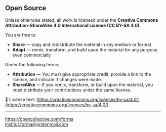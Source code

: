 ## Open Source

Unless otherwise stated, all work is licensed under the **Creative Commons Attribution-ShareAlike 4.0 International License (CC BY-SA 4.0)**.

You are free to:

- **Share** — copy and redistribute the material in any medium or format
- **Adapt** — remix, transform, and build upon the material for any purpose, even commercially

Under the following terms:

- **Attribution** — You must give appropriate credit, provide a link to the license, and indicate if changes were made.
- **ShareAlike** — If you remix, transform, or build upon the material, you must distribute your contributions under the same license.

📄 License text: [https://creativecommons.org/licenses/by-sa/4.0/](https://creativecommons.org/licenses/by-sa/4.0/)



---  
https://opencollective.com/forma  
<a href="&#109;&#97;&#105;&#108;&#116;&#111;&#58;&#105;&#110;&#115;&#116;&#105;&#116;&#117;&#116;&#46;&#102;&#111;&#114;&#109;&#97;&#64;&#112;&#114;&#111;&#116;&#111;&#110;&#109;&#97;&#105;&#108;&#46;&#99;&#111;&#109;">&#105;&#110;&#115;&#116;&#105;&#116;&#117;&#116;&#46;&#102;&#111;&#114;&#109;&#97;&#64;&#112;&#114;&#111;&#116;&#111;&#110;&#109;&#97;&#105;&#108;&#46;&#99;&#111;&#109;</a>
